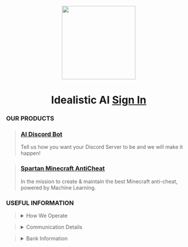 <p align="center"><img src='https://vagdedes.com/.images/idealistic/logoCircular.png' width='200' height='200'></p> 

# <div align="center">Idealistic AI [Sign In](https://www.idealistic.ai/account)</div>

### OUR PRODUCTS
> ### [AI Discord Bot](https://www.idealistic.ai/github/reader/?path=products/ai_discord_bot)
> Tell us how you want your Discord Server to be and we will make it happen!

> ### [Spartan Minecraft AntiCheat](https://www.idealistic.ai/github/reader/?repo=Spartan-AntiCheat)
> In the mission to create & maintain the best Minecraft anti-cheat, powered by Machine Learning.
 
### USEFUL INFORMATION
> <details>
> <summary>How We Operate</summary>
> <a href="https://www.idealistic.ai/discord">Discord</a> is used for communication and for managing your <a href="https://www.idealistic.ai/account">Idealistic AI account</a>. <b>(Discord Account Required In Mobile)</b>
> <br>
> <a href="https://www.idealistic.ai/patreon">Patreon</a> is used for purchases. <b>(Patreon Account Required)</b>
> </details>

> <details>
> <summary>Communication Details</summary>
> Email: contact@idealistic.ai
> <br>
> Discord: <a href="https://www.idealistic.ai/discord">https://www.idealistic.ai/discord</a>
> <br>
> Communication Form: <a href="https://www.idealistic.ai/account/profile/contact">https://www.idealistic.ai/account/profile/contact</a>
> </details> 

> <details>
> <summary>Bank Information</summary>
> 
> IBAN: GR42 0172 1530 0051 5310 4184 935
> <br>
> BIC/SWIFT: <a href="https://www.piraeusbank.gr">PIRBGRAA</a>
> <br>
> Located: Athens, Europe
> </details>
